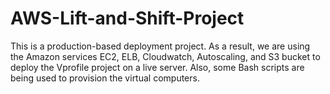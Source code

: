 # AWS-Lift-and-Shift-Project
This is a production-based deployment project. As a result, we are using the Amazon services EC2, ELB, Cloudwatch, Autoscaling, and S3 bucket to deploy the Vprofile project on a live server. Also, some Bash scripts are being used to provision the virtual computers.
